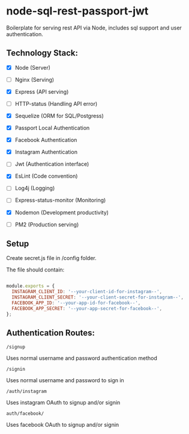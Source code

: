 # node-sql-rest-passport-jwt
Boilerplate for serving rest API via Node, includes sql support and user authentication.

## Technology Stack:


- [x] Node (Server)
- [ ] Nginx (Serving)
- [x] Express (API serving)
- [ ] HTTP-status (Handling API error)
- [x] Sequelize (ORM for SQL/Postgress)
- [x] Passport Local Authentication
- [x] Facebook Authentication
- [x] Instagram Authentication
- [ ] Jwt (Authentication interface)
- [x] EsLint (Code convention)
- [ ] Log4j (Logging)
- [ ] Express-status-monitor (Monitoring)
- [x] Nodemon (Development productivity)
- [ ] PM2 (Production serving)


## Setup


Create secret.js file in /config folder.

The file should contain:

```javascript

module.exports = {
  INSTAGRAM_CLIENT_ID: '--your-client-id-for-instagram--',
  INSTAGRAM_CLIENT_SECRET: '--your-client-secret-for-instagram--',
  FACEBOOK_APP_ID: '--your-app-id-for-facebook--',
  FACEBOOK_APP_SECRET: '--your-app-secret-for-facebook--',
};
```

## Authentication Routes:

```
/signup
```
Uses normal username and password authentication method
```
/signin
```
Uses normal username and password to sign in

```
/auth/instagram
```
Uses instagram OAuth to signup and/or signin
```
auth/facebook/
```
Uses facebook OAuth to signup and/or signin

